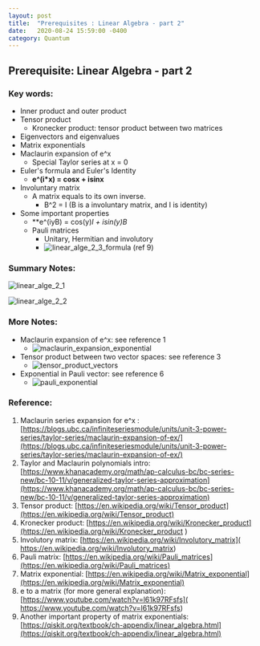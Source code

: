 ```yaml
---
layout: post
title:  "Prerequisites : Linear Algebra - part 2"
date:   2020-08-24 15:59:00 -0400
category: Quantum 
---
```


## Prerequisite: Linear Algebra - part 2

### Key words:

- Inner product and outer product 
- Tensor product 
  - Kronecker product: tensor product between two matrices
- Eigenvectors and eigenvalues 
- Matrix exponentials 
- Maclaurin expansion of e^x  
  - Special Taylor series at x = 0
- Euler's formula and Euler's Identity 
  - **e^(i*x) = cosx + isinx**
- Involuntary matrix
  - A matrix equals to its own inverse.
    - B^2 = I (B is a involuntary matrix, and I is identity)
- Some important properties
  - **e^(iyB) = cos(y)*I + isin(y)*B**
  - Pauli matrices
    - Unitary, Hermitian and involutory 
    - ![linear_alge_2_3_formula](https://user-images.githubusercontent.com/26306522/91091766-1644af80-e625-11ea-8d38-fcca7aaa1341.jpg) (ref 9)

### Summary Notes: 

![linear_alge_2_1](https://user-images.githubusercontent.com/26306522/91089526-b0a2f400-e621-11ea-82a3-d21b68dab3a1.JPG)

![linear_alge_2_2](https://user-images.githubusercontent.com/26306522/91089539-b39de480-e621-11ea-8fb9-cf9e912ecd35.JPG)

### More Notes:

- Maclaurin expansion of e^x: see reference 1
  - ![maclaurin_expansion_exponential](https://user-images.githubusercontent.com/26306522/91089553-b8629880-e621-11ea-8a35-db96916d5eac.JPG) 
- Tensor product between two vector spaces: see reference 3
  - ![tensor_product_vectors](https://user-images.githubusercontent.com/26306522/91089581-c0223d00-e621-11ea-8b1d-7f1eb0af87cc.JPG)
- Exponential in Pauli vector: see reference 6
  - ![pauli_exponential](https://user-images.githubusercontent.com/26306522/91089569-bc8eb600-e621-11ea-8a70-d8530726d4b7.JPG)

### Reference:

1. Maclaurin series expansion for e^x : [https://blogs.ubc.ca/infiniteseriesmodule/units/unit-3-power-series/taylor-series/maclaurin-expansion-of-ex/](https://blogs.ubc.ca/infiniteseriesmodule/units/unit-3-power-series/taylor-series/maclaurin-expansion-of-ex/)
2. Taylor and Maclaurin polynomials intro: [https://www.khanacademy.org/math/ap-calculus-bc/bc-series-new/bc-10-11/v/generalized-taylor-series-approximation](https://www.khanacademy.org/math/ap-calculus-bc/bc-series-new/bc-10-11/v/generalized-taylor-series-approximation)
3. Tensor product: [https://en.wikipedia.org/wiki/Tensor_product](https://en.wikipedia.org/wiki/Tensor_product)
4. Kronecker product: [https://en.wikipedia.org/wiki/Kronecker_product](https://en.wikipedia.org/wiki/Kronecker_product ) 
5. Involutory matrix: [https://en.wikipedia.org/wiki/Involutory_matrix]( https://en.wikipedia.org/wiki/Involutory_matrix)
6. Pauli matrix: [https://en.wikipedia.org/wiki/Pauli_matrices](https://en.wikipedia.org/wiki/Pauli_matrices)
7. Matrix exponential: [https://en.wikipedia.org/wiki/Matrix_exponential](https://en.wikipedia.org/wiki/Matrix_exponential)
8. e to a matrix (for more general explanation): [https://www.youtube.com/watch?v=l61k97RFsfs]( https://www.youtube.com/watch?v=l61k97RFsfs)
9. Another important property of matrix exponentials: [https://qiskit.org/textbook/ch-appendix/linear_algebra.html](https://qiskit.org/textbook/ch-appendix/linear_algebra.html)
